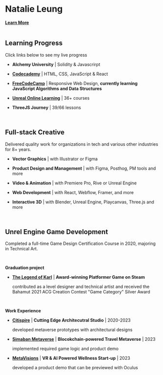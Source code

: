 # Natalie Leung
<a href="https://link3.to/natlaie">**Learn More**</a>
<br>
<br>


## Learning Progress
Click links below to see my live progress

- **Alchemy University** | Solidity & Javascrirpt

- <a href="https://www.codecademy.com/profiles/natal6ie">**Codecademy**</a> | HTML, CSS, JavaScript & React

- <a href="https://www.freecodecamp.org/fcc43f4ad7c-ca46-4a6e-a883-f165bef3f0b8">**FreeCodeCamp**</a> | Responsive Web Design, **currently learning JavaScript Algorithms and Data Structures**

- <a href="https://forums.unrealengine.com/u/natalielpy/badges">**Unreal Online Learning**</a> | 36+ courses 

- **ThreeJS Journey** | 39/66 lessons

<br>


## Full-stack Creative
Delivered quality work for organizations in tech and various other industries for 8+ years. 

- **Vector Graphics** | with Illustrator or Figma
  
- **Product Design and Management** | with Figma, Posthog, PM tools and more
- **Video & Animation** | with Premiere Pro, Rive or Unreal Engine
- **Web Development** | with React, Webflow, Framer, and more

- **Interactive 3D** | with Blender, Unreal Engine, Playcanvas, Three.js and more

<br>

## Unrel Engine Game Development
Completed a full-time Game Design Certification Course in 2020, majoring in Technical Art. 

<br>

**Graduation project**
- <a href="https://store.steampowered.com/app/1528860/The_Legend_of_Karl/">**The Legend of Karl**</a> | **Award-winning Platformer Game on Steam**

  contributed as a level designer and technical artist and received the Bahamut 2021 ACG Creation Contest "Game Category" Silver Award
  
<br>
  
**Work Experience**
- <a href="https://www.citispire.com/">**Citispire**</a> | **Cutting Edge Architecutral Studio** | 2020-2023

  developed metaverse prototypes with architectural designs
- <a href="https://www.youtube.com/@simbanmetaverse">**Simaban Metaverse**</a> | **Blocokchain-powered Travel Metaverse** | 2023

  implemented required game logic and product demo
- <a href="https://tec.hku.hk/startups-directory/">**MetaVisions**</a> | **VR & AI Powered Wellness Start-up** | 2023

  developed a product demo that can be previewed with Oculus

  <br>


